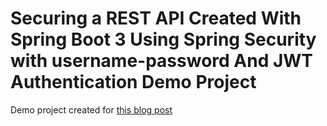 # Securing a REST API Created With Spring Boot 3 Using Spring Security with username-password And JWT Authentication Demo Project

Demo project created for [this blog post](https://medium.com/@ibrahimgunduz34/securing-a-rest-api-with-username-password-and-jwt-authentication-with-spring-security-in-a-spring-b50bae5facaa)